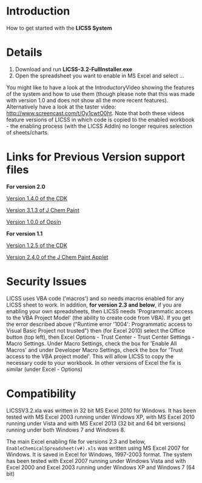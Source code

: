 # Introduction #

How to get started with the **LICSS System**

# Details #

  1. Download and run **LICSS-3.2-FullInstaller.exe**
  1. Open the spreadsheet you want to enable in MS Excel and select <Ctrl E>...

You might like to have a look at the IntroductoryVideo showing the features of the system and how to use them (though please note that this was made with version 1.0 and does not show all the more recent features).  Alternatively have a look at the taster video: http://www.screencast.com/t/Oy1cwtO0ht. Note that both these videos feature versions of LICSS in which code is copied to the enabled workbook - the enabling process (with the LICSS AddIn) no longer requires selection of sheets/charts.

# Links for Previous Version support files #

**For version 2.0**

[Version 1.4.0 of the CDK](http://sourceforge.net/projects/cdk/files/cdk/1.4.0/cdk-1.4.0.jar/download)

[Version 3.1.3 of J Chem Paint](http://sourceforge.net/projects/cdk/files/JChemPaint%20%28development%29/3.1.3/jchempaint-3.1.3.jar/download)

[Version 1.0.0 of Opsin](https://bitbucket.org/dan2097/opsin/downloads/opsin-1.0.0-jar-with-dependencies.jar)

**For version 1.1**

[Version 1.2.5 of the CDK](http://sourceforge.net/projects/cdk/files/cdk/1.2.5/cdk-1.2.5.jar/download)

[Version 2.4.0 of the J Chem Paint Applet](http://sourceforge.net/projects/cdk/files/JChemPaint/2.4.0/jchempaint-applet-2.4.0.zip/download)

# Security Issues #
LICSS uses VBA code ('macros') and so needs macros enabled for any LICSS sheet to work.  In addition, **for version 2.3 and below**, if you are enabling your own spreadsheets, then LICSS needs 'Programmatic access to the VBA Project Model' (the ability to create code from VBA).  If you get the error described above ("Runtime error '1004': Programmatic access to Visual Basic Project not trusted") then
(for Excel 2010) select the Office button (top left), then Excel Options - Trust Center - Trust Center Settings - Macro Settings.  Under Macro Settings, check the box for 'Enable All Macros' and under Developer Macro Settings, check the box for 'Trust access to the VBA project model'.  This will allow LICSS to copy the necessary code to your workbook.  In other versions of Excel the fix is similar (under Excel - Options)

# Compatibility #

LICSSV3.2.xla was written in 32 bit MS Excel 2010 for Windows. It has been tested with MS Excel 2003 running under Windows XP, with MS Excel 2010 running under Vista and with MS Excel 2013 (32 bit and 64 bit versions) running under both Windows 7 and Windows 8.

The main Excel enabling file for versions 2.3 and below, `EnableChemicalSpreadsheet(v#).xls` was written using MS Excel 2007 for Windows.  It is saved in Excel for Windows, 1997-2003 format.  The system has been tested with Excel 2007 running under Windows Vista and with Excel 2000 and Excel 2003 running under Windows XP and Windows 7 (64 bit)